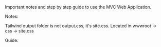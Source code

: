 Important notes and step by step guide to use the MVC Web Application.

Notes:

Tailwind output folder is not output.css, it's site.css. Located in wwwroot -> css -> site.css

Guide:


